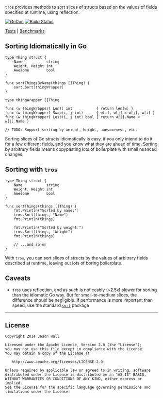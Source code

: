 `tros` provides methods to sort slices of structs based on the values of fields specified at runtime, using reflection.

[![GoDoc](https://godoc.org/github.com/ImJasonH/tros?status.svg)](https://godoc.org/github.com/ImJasonH/tros)
[![Build Status](https://travis-ci.org/ImJasonH/tros.svg?branch=master)](https://travis-ci.org/ImJasonH/tros)

[Tests](https://github.com/ImJasonH/tros/blob/master/tros_test.go) | [Benchmarks](https://github.com/ImJasonH/tros/blob/master/benchmark_test.go)

Sorting Idiomatically in Go
-----

```
type Thing struct {
	Name           string
	Weight, Height int
	Awesome        bool
}

func sortThingsByName(things []Thing) {
	sort.Sort(thingWrapper)
}

type thingWrapper []Thing

func (w thingWrapper) Len() int           { return len(w) }
func (w thingWrapper) Swap(i, j int)      { w[i], w[j] = w[j], w[i] }
func (w thingWrapper) Less(i, j int) bool { return w[i].Name < w[j].Name }

// TODO: Support sorting by weight, height, awesomeness, etc.
```

Sorting slices of Go structs idiomatically is easy, if you only intend to do it for a few different fields, and you know what they are ahead of time. Sorting by arbitrary fields means copypasting lots of boilerplate with small nuanced changes.

Sorting with `tros`
-----

```
type Thing struct {
	Name           string
	Weight, Height int
	Awesome        bool
}

func sortThings(things []Thing) {
    fmt.Println("Sorted by name:")
    tros.Sort(things, "Name")
    fmt.Println(things)
    
    fmt.Println("Sorted by weight:")
    tros.Sort(things, "Weight")
    fmt.Println(things)
    
    // ...and so on
}
```

With `tros`, you can sort slices of structs by the values of arbitrary fields described at runtime, leaving out lots of boring boilerplate.

Caveats
-----

* `tros` uses reflection, and as such is noticeably (~2.5x) slower for sorting than the idiomatic Go way. But for small-to-medium slices, the difference should be negligible. If performance is more important than speed, use the standard [`sort`](https://godoc.org/sort) package


----------

License
-----

    Copyright 2014 Jason Hall

    Licensed under the Apache License, Version 2.0 (the "License");
    you may not use this file except in compliance with the License.
    You may obtain a copy of the License at

       http://www.apache.org/licenses/LICENSE-2.0

    Unless required by applicable law or agreed to in writing, software
    distributed under the License is distributed on an "AS IS" BASIS,
    WITHOUT WARRANTIES OR CONDITIONS OF ANY KIND, either express or implied.
    See the License for the specific language governing permissions and
    limitations under the License.

